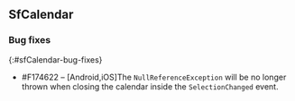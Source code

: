 ## SfCalendar

### Bug fixes
{:#sfCalendar-bug-fixes}

* \#F174622 – [Android,iOS]The `NullReferenceException` will be no longer thrown when closing the calendar inside the `SelectionChanged` event.
